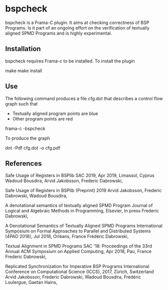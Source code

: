 # bspcheck

bspcheck is a Frama-C plugin. It aims at checking correctness of BSP Programs.
Is it part of an ongoing effort on the verification of textually aligned SPMD Programs and is highly experimental.

## Installation 

bspcheck requires Frama-c to be installed. 
To install the plugin

make
make install


## Use 

The following command produces a file cfg.dot that describes a control flow graph such that
- Textually aligned program points are blue
- Other program points are red

frama-c -bspcheck <C file>

To produce the graph

dot -Pdf cfg.dot -o cfg.pdf

## References 

Safe Usage of Registers in BSPlib
SAC 2019, Apr 2019, Limassol, Cyprus
Wadoud Bousdira, Arvid Jakobsson, Frederic Dabrowski,

Safe Usage of Registers in BSPlib (Preprint)
2019
Arvid Jakobsson, Frederic Dabrowski, Wadoud Bousdira,

A denotational semantics of textually aligned SPMD Program
Journal of Logical and Algebraic Methods in Programming, Elsevier, In press
Frederic Dabrowski,

A Denotational Semantics of Textually Aligned SPMD Programs
International Symposium on Formal Approaches to Parallel and Distributed Systems (4PAD 2018), Jul 2018, Orléans, France
Frédéric Dabrowski,

Textual Alignment in SPMD Programs
SAC '18: Proceedings of the 33rd Annual ACM Symposium on Applied Computing, Apr 2018, Pau, France
Frederic Dabrowski,

Replicated Synchronization for Imperative BSP Programs
International Conference on Computational Science (ICCS), 2017, Zürich, Switzerland
Arvid Jakobsson, Frederic Dabrowski, Wadoud Bousdira, Frédéric Loulergue, Gaetan Hains, 
